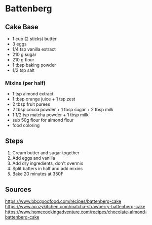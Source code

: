 # Battenberg

## Cake Base

* 1 cup (2 sticks) butter
* 3 eggs
* 1/4 tsp vanilla extract
* 210 g sugar
* 210 g flour
* 1 tbsp baking powder
* 1/2 tsp salt

### Mixins (per half)

* 1 tsp almond extract
* 1 tbsp orange juice + 1 tsp zest
* 2 tbsp fruit purees
* 2 tbsp cocoa powder + 1 tbsp sugar + 2 tbsp milk
* 1 1/2 tsp matcha powder + 1 tbsp milk
* sub 50g flour for almond flour
* food coloring

## Steps

1) Cream butter and sugar together
1) Add eggs and vanilla
1) Add dry ingredients, don't overmix
1) Split batters in half and add mixins
1) Bake 20 minutes at 350F


## Sources

https://www.bbcgoodfood.com/recipes/battenberg-cake
https://www.acozykitchen.com/matcha-strawberry-battenberg-cake
https://www.homecookingadventure.com/recipes/chocolate-almond-battenberg-cake
